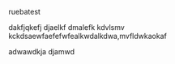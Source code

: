ruebatest

dakfjqkefj
djaelkf
dmalefk
kdvlsmv
kckdsaewfaefefwfealkwdalkdwa,mvfldwkaokaf



adwawdkja
djamwd
